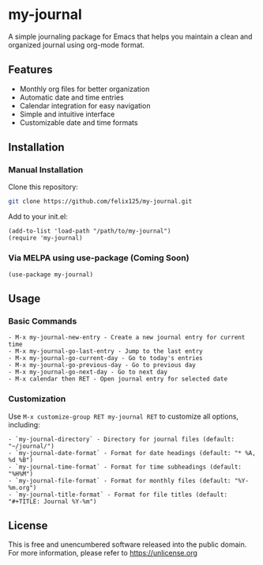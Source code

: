 # my-journal

A simple journaling package for Emacs that helps you maintain a clean and organized journal using org-mode format.

## Features

- Monthly org files for better organization
- Automatic date and time entries
- Calendar integration for easy navigation
- Simple and intuitive interface
- Customizable date and time formats

## Installation

### Manual Installation

Clone this repository:

```bash
git clone https://github.com/felix125/my-journal.git
```

Add to your init.el:

```
(add-to-list 'load-path "/path/to/my-journal")
(require 'my-journal)
```

### Via MELPA using use-package (Coming Soon)

```
(use-package my-journal)
```

## Usage

### Basic Commands
	- M-x my-journal-new-entry - Create a new journal entry for current time
	- M-x my-journal-go-last-entry - Jump to the last entry
	- M-x my-journal-go-current-day - Go to today's entries
	- M-x my-journal-go-previous-day - Go to previous day
    - M-x my-journal-go-next-day - Go to next day
	- M-x calendar then RET - Open journal entry for selected date
	
### Customization

Use `M-x customize-group RET my-journal RET` to customize all options, including:

	- `my-journal-directory` - Directory for journal files (default: "~/journal/")
	- `my-journal-date-format` - Format for date headings (default: "* %A, %d %B")
	- `my-journal-time-format` - Format for time subheadings (default: "%H%M")
	- `my-journal-file-format` - Format for monthly files (default: "%Y-%m.org")
	- `my-journal-title-format` - Format for file titles (default: "#+TITLE: Journal %Y-%m")

## License

This is free and unencumbered software released into the public domain. For more information, please refer to https://unlicense.org

